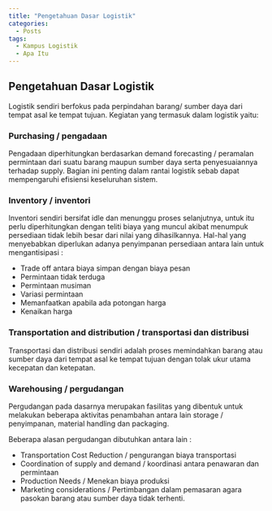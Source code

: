 ```yaml
---
title: "Pengetahuan Dasar Logistik"
categories: 
  - Posts
tags:
  - Kampus Logistik
  - Apa Itu
---
```

## Pengetahuan Dasar Logistik
Logistik sendiri berfokus pada perpindahan barang/ sumber daya dari tempat asal ke tempat tujuan. Kegiatan yang termasuk dalam logistik yaitu:

### Purchasing / pengadaan
Pengadaan diperhitungkan berdasarkan demand forecasting / peramalan permintaan dari suatu barang maupun sumber daya serta penyesuaiannya terhadap supply.
Bagian ini penting dalam rantai logistik sebab dapat mempengaruhi efisiensi keseluruhan sistem.

### Inventory / inventori
Inventori sendiri bersifat idle dan menunggu proses selanjutnya, untuk itu perlu diperhitungkan dengan teliti biaya yang muncul akibat menumpuk persediaan tidak lebih besar dari nilai yang dihasilkannya.
Hal-hal yang menyebabkan diperlukan adanya penyimpanan persediaan antara lain untuk mengantisipasi :
- Trade off antara biaya simpan dengan biaya pesan
- Permintaan tidak terduga
- Permintaan musiman
- Variasi permintaan
- Memanfaatkan apabila ada potongan harga
- Kenaikan harga

### Transportation and distribution / transportasi dan distribusi
Transportasi dan distribusi sendiri adalah proses memindahkan barang atau sumber daya dari tempat asal ke tempat tujuan dengan tolak ukur utama kecepatan dan ketepatan.

### Warehousing / pergudangan
Pergudangan pada dasarnya merupakan fasilitas yang dibentuk untuk melakukan beberapa aktivitas penambahan antara lain storage / penyimpanan, material handling dan packaging.

Beberapa alasan pergudangan dibutuhkan antara lain :

- Transportation Cost Reduction / pengurangan biaya transportasi
- Coordination of supply and demand / koordinasi antara penawaran dan permintaan
- Production Needs / Menekan biaya produksi
- Marketing considerations / Pertimbangan dalam pemasaran agara pasokan barang atau sumber daya tidak terhenti.



